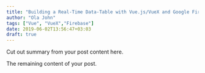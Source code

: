 ```yaml
---
title: "Building a Real-Time Data-Table with Vue.js/VueX and Google Firebase(Part 2)"
author: "Ola John"
tags: ["Vue", "VueX","Firebase"]
date: 2019-06-02T13:56:47+03:03
draft: true
---
```


Cut out summary from your post content here.

<!--more-->

The remaining content of your post.
